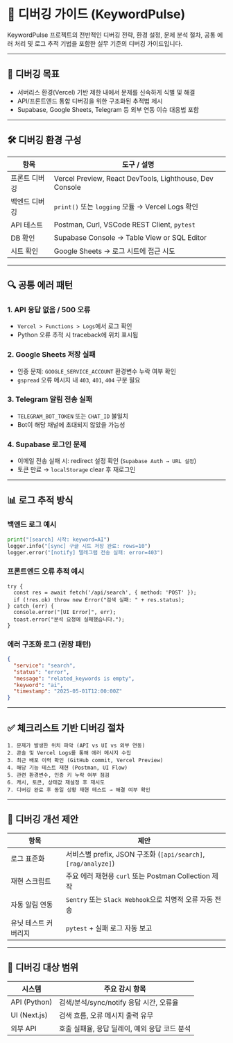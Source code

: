 # 🐞 디버깅 가이드 (KeywordPulse)

KeywordPulse 프로젝트의 전반적인 디버깅 전략, 환경 설정, 문제 분석 절차, 공통 에러 처리 및 로그 추적 기법을 포함한 실무 기준의 디버깅 가이드입니다.

---

## 🧭 디버깅 목표
- 서버리스 환경(Vercel) 기반 제한 내에서 문제를 신속하게 식별 및 해결
- API/프론트엔드 통합 디버깅을 위한 구조화된 추적법 제시
- Supabase, Google Sheets, Telegram 등 외부 연동 이슈 대응법 포함

---

## 🛠 디버깅 환경 구성

| 항목 | 도구 / 설명 |
|------|---------------|
| 프론트 디버깅 | Vercel Preview, React DevTools, Lighthouse, Dev Console |
| 백엔드 디버깅 | `print()` 또는 `logging` 모듈 → Vercel Logs 확인 |
| API 테스트 | Postman, Curl, VSCode REST Client, `pytest` |
| DB 확인 | Supabase Console → Table View or SQL Editor |
| 시트 확인 | Google Sheets → 로그 시트에 접근 시도 |

---

## 🔍 공통 에러 패턴

### 1. **API 응답 없음 / 500 오류**
- `Vercel > Functions > Logs`에서 로그 확인
- Python 오류 추적 시 traceback에 위치 표시됨

### 2. **Google Sheets 저장 실패**
- 인증 문제: `GOOGLE_SERVICE_ACCOUNT` 환경변수 누락 여부 확인
- `gspread` 오류 메시지 내 `403`, `401`, `404` 구분 필요

### 3. **Telegram 알림 전송 실패**
- `TELEGRAM_BOT_TOKEN` 또는 `CHAT_ID` 불일치
- Bot이 해당 채널에 초대되지 않았을 가능성

### 4. **Supabase 로그인 문제**
- 이메일 전송 실패 시: redirect 설정 확인 (`Supabase Auth → URL 설정`)
- 토큰 만료 → `localStorage` clear 후 재로그인

---

## 📊 로그 추적 방식

### 백엔드 로그 예시
```python
print("[search] 시작: keyword=AI")
logger.info("[sync] 구글 시트 저장 완료: rows=10")
logger.error("[notify] 텔레그램 전송 실패: error=403")
```

### 프론트엔드 오류 추적 예시
```tsx
try {
  const res = await fetch('/api/search', { method: 'POST' });
  if (!res.ok) throw new Error("검색 실패: " + res.status);
} catch (err) {
  console.error("[UI Error]", err);
  toast.error("분석 요청에 실패했습니다.");
}
```

### 에러 구조화 로그 (권장 패턴)
```json
{
  "service": "search",
  "status": "error",
  "message": "related_keywords is empty",
  "keyword": "ai",
  "timestamp": "2025-05-01T12:00:00Z"
}
```

---

## ✅ 체크리스트 기반 디버깅 절차

```plaintext
1. 문제가 발생한 위치 파악 (API vs UI vs 외부 연동)
2. 콘솔 및 Vercel Logs를 통해 에러 메시지 수집
3. 최근 배포 이력 확인 (GitHub commit, Vercel Preview)
4. 해당 기능 테스트 재현 (Postman, UI Flow)
5. 관련 환경변수, 인증 키 누락 여부 점검
6. 캐시, 토큰, 상태값 재설정 후 재시도
7. 디버깅 완료 후 동일 상황 재현 테스트 → 해결 여부 확인
```

---

## 🔁 디버깅 개선 제안

| 항목 | 제안 |
|------|------|
| 로그 표준화 | 서비스별 prefix, JSON 구조화 (`[api/search]`, `[rag/analyze]`) |
| 재현 스크립트 | 주요 에러 재현용 `curl` 또는 Postman Collection 제작 |
| 자동 알림 연동 | `Sentry` 또는 `Slack Webhook`으로 치명적 오류 자동 전송 |
| 유닛 테스트 커버리지 | `pytest` + 실패 로그 자동 보고 |

---

## 📌 디버깅 대상 범위

| 시스템 | 주요 감시 항목 |
|--------|----------------|
| API (Python) | 검색/분석/sync/notify 응답 시간, 오류율 |
| UI (Next.js) | 검색 흐름, 오류 메시지 출력 유무 |
| 외부 API | 호출 실패율, 응답 딜레이, 예외 응답 코드 분석 |
